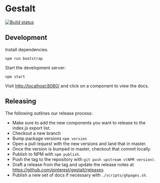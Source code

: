 # Gestalt
[![Build status](https://badge.buildkite.com/2c6b6e9f79054095354cc061876e4885f4b9212e1dbebda270.svg?branch=master)](https://buildkite.com/pinterest/gestalt)

## Development

Install dependencies.
```
npm run bootstrap
```

Start the development server:
```
npm start
```
Visit [http://localhost:8080/](http://localhost:8080) and click on a component to view the docs.

## Releasing

The following outlines our release process:
* Make sure to add the new components you want to release to the index.js export list.
* Checkout a new branch
* Bump package versions `npm version`
* Open a pull request with the new versions and land that in master.
* Once the version is bumped in master, checkout that commit locally.
* Publish to NPM with `npm publish`.
* Push the tag to the repository with `git push upstream v(NPM version)`.
* Draft a release from the tag and update the release notes at https://github.com/pinterest/gestalt/releases
* Publish a new set of docs if necessary with `./scripts/ghpages.sh`.

